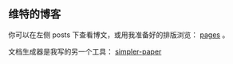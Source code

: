 ## 维特的博客

你可以在左侧 posts 下查看博文，或用我准备好的排版浏览： [pages](https://wittbulter.github.io/blog/) 。


文档生成器是我写的另一个工具： [simpler-paper](https://github.com/DhyanaChina/simpler-paper)


